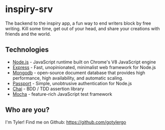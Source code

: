 # inspiry-srv
The backend to the inspiry app, a fun way to end writers block by free writing. Kill some time, get out of your head, and share your creations with friends and the world.

<!-- [Live demo](https://inspiry-cl.herokuapp.com/)
![Screenshot](http://i66.tinypic.com/35k99i9.png)
![Screenshot](http://i67.tinypic.com/qs74mu.png) -->

## Technologies
 - [Node.js](https://nodejs.org/) - JavaScript runtime built on Chrome's V8 JavaScript engine
 - [Express](https://expressjs.com/) - Fast, unopinionated, minimalist web framework for Node.js
 - [Mongodb](https://www.mongodb.com/) - open-source document database that provides high performance, high availability, and automatic scaling.
 - [Passport](https://www.passportjs.org/) - Simple, unobtrusive authentication for Node.js
 - [Chai](https://www.chaijs.com/) - BDD / TDD assertion library
 - [Mocha](https://mochajs.org/) - feature-rich JavaScript test framework

## Who are you?
I'm Tyler! Find me on Github: https://github.com/gotylergo
